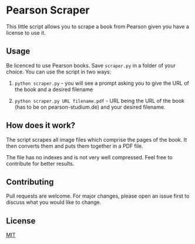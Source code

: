 # Pearson Scraper

This little script allows you to scrape a book from Pearson given you have a license to use it.

## Usage 

Be licenced to use Pearson books. Save ```scraper.py``` in a folder of your choice. You can use the script in two ways:

1. ``python scraper.py`` - you will see a prompt asking you to give the URL of the book and a desired filename

2. `python scraper.py URL filename.pdf` - URL being the URL of the book (has to be on pearson-studium.de) and 
your desired filename.

## How does it work?

The script scrapes all image files which comprise the pages of the book. It then converts them and puts them together 
in a PDF file.

The file has no indexes and is not very well compressed. Feel free to contribute for better results.

## Contributing

Pull requests are welcome. For major changes, please open an issue first to discuss what you would like to change.

## License
[MIT](https://choosealicense.com/licenses/mit/)